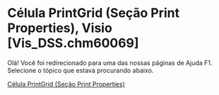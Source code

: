 
# Célula PrintGrid (Seção Print Properties), Visio [Vis_DSS.chm60069]

Olá! Você foi redirecionado para uma das nossas páginas de Ajuda F1. Selecione o tópico que estava procurando abaixo.

[Célula PrintGrid (Seção Print Properties)](http://msdn.microsoft.com/library/0504ff7f-2274-7ae3-1f4b-a3d890dbd79a%28Office.15%29.aspx)
